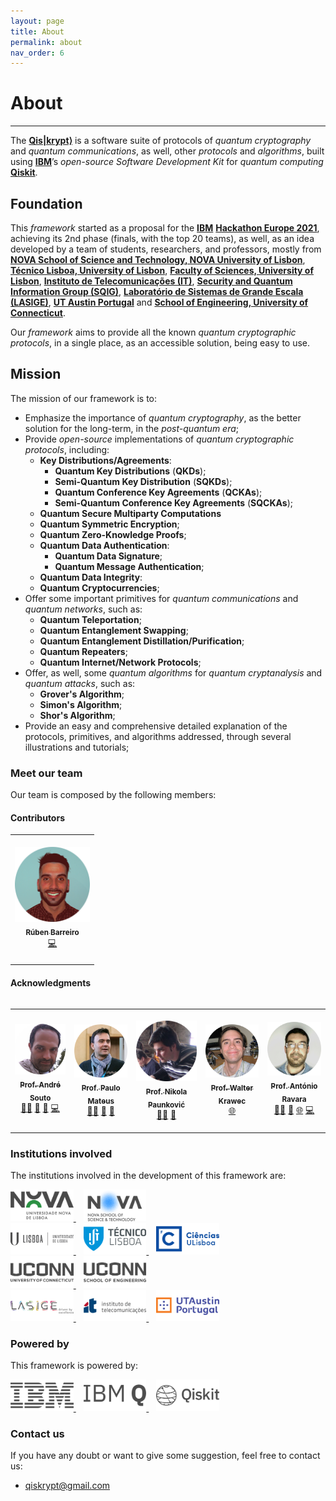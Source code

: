 ```yaml
---
layout: page
title: About
permalink: about
nav_order: 6
---
```


# **About**

***

The [**Qis|krypt⟩**](https://qiskrypt.github.io/) is a software suite of protocols of _quantum cryptography_ and _quantum communications_, as well, other _protocols_ and _algorithms_, built using [**IBM**](https://www.ibm.com/)’s _open-source_ _Software Development Kit_ for _quantum computing_ [**Qiskit**](https://qiskit.org/).

## Foundation

This _framework_ started as a proposal for the [**IBM**](https://www.ibm.com/) [**Hackathon Europe 2021**](https://qiskithackathoneurope.bemyapp.com/), achieving its 2nd phase (finals, with the top 20 teams), as well, as an idea developed by a team of students, researchers, and professors, mostly from [**NOVA School of Science and Technology, NOVA University of Lisbon**](https://www.fct.unl.pt/en), [**Técnico Lisboa, University of Lisbon**](https://tecnico.ulisboa.pt/en/), [**Faculty of Sciences, University of Lisbon**](https://ciencias.ulisboa.pt/en), [**Instituto de Telecomunicações (IT)**](https://www.it.pt/), [**Security and Quantum Information Group (SQIG)**](https://sqigmath.tecnico.ulisboa.pt/), [**Laboratório de Sistemas de Grande Escala (LASIGE)**](https://www.lasige.pt/), [**UT Austin Portugal**](https://utaustinportugal.org/) and [**School of Engineering, University of Connecticut**](https://www.engr.uconn.edu/).

Our _framework_ aims to provide all the known _quantum cryptographic protocols_, in a single place, as an accessible solution, being easy to use.

## Mission

The mission of our framework is to:
* Emphasize the importance of _quantum cryptography_, as the better solution for the long-term, in the _post-quantum era_;
* Provide _open-source_ implementations of _quantum cryptographic protocols_, including:
  * **Key Distributions/Agreements**:
    * **Quantum Key Distributions** (**QKDs**); 
    * **Semi-Quantum Key Distribution** (**SQKDs**);
    * **Quantum Conference Key Agreements** (**QCKAs**);
    * **Semi-Quantum Conference Key Agreements** (**SQCKAs**);
  * **Quantum Secure Multiparty Computations**
  * **Quantum Symmetric Encryption**;
  * **Quantum Zero-Knowledge Proofs**;
  * **Quantum Data Authentication**:
    * **Quantum Data Signature**;
    * **Quantum Message Authentication**;
  * **Quantum Data Integrity**:
  * **Quantum Cryptocurrencies**;
* Offer some important primitives for _quantum communications_ and _quantum networks_, such as:
  * **Quantum Teleportation**;
  * **Quantum Entanglement Swapping**;
  * **Quantum Entanglement Distillation/Purification**;
  * **Quantum Repeaters**;
  * **Quantum Internet/Network Protocols**;
* Offer, as well, some _quantum algorithms_ for _quantum_ _cryptanalysis_ and _quantum_ _attacks_, such as:
  * **Grover's Algorithm**;
  * **Simon's Algorithm**;
  * **Shor's Algorithm**;
* Provide an easy and comprehensive detailed explanation of the protocols, primitives, and algorithms addressed, through several illustrations and tutorials;

### Meet our team

Our team is composed by the following members:

#### Contributors

<table>
 <tr>
  <td align="center"><br/><a href="https://github.com/rubenandrebarreiro"><img src="https://raw.githubusercontent.com/qiskrypt/qiskrypt.github.io/main/assets/images/team/contributors/PNGs/ruben-barreiro.png" width="120px;" alt=""/><br /><sub><b>Rúben Barreiro</b></sub></a><br /> <a href="https://github.com/rubenandrebarreiro" title="GitHub Profile">💻</a><br/><br/></td>
 </tr>
<table>

#### Acknowledgments

<table>
 <tr>
  <td align="center"><br/><a href="https://ciencias.ulisboa.pt/en/perfil/ansouto"><img src="https://raw.githubusercontent.com/qiskrypt/qiskrypt.github.io/main/assets/images/team/acknowledgements/PNGs/andre-souto.png" width="120px;" alt=""/><br /><sub><b>Prof. André Souto</b></sub></a><br /><a href="https://ciencias.ulisboa.pt/en/perfil/ansouto" title="Personal Page - FCUL">👨‍🏫</a> <a href="https://www.lasige.pt/member/andre-souto/" title="Personal Page - LASIGE">🏢</a> <a href="https://www.it.pt/Members/Index/3168" title="Personal Page - IT">🏢</a> <a href="https://github.com/andrenunosouto" title="GitHub Profile">💻</a><br/><br/></td>
  <td align="center"><br/><a href="https://sqig.math.tecnico.ulisboa.pt/pmat"><img src="https://raw.githubusercontent.com/qiskrypt/qiskrypt.github.io/main/assets/images/team/acknowledgements/PNGs/paulo-mateus.png" width="120px;" alt=""/><br /><sub><b>Prof. Paulo Mateus</b></sub></a><br /><a href="https://math.tecnico.ulisboa.pt/professor?who=pmat" title="Personal Page - Técnico Lisboa">👨‍🏫</a> <a href="https://sqig.math.tecnico.ulisboa.pt/pmat" title="Personal Page - SQIG">🏢</a> <a href="https://www.it.pt/Members/Index/1900" title="Personal Page - IT">🏢</a><br/><br/></td>
  <td align="center"><br/><a href="https://www.math.tecnico.ulisboa.pt/~npaunkov/"><img src="https://raw.githubusercontent.com/qiskrypt/qiskrypt.github.io/main/assets/images/team/acknowledgements/PNGs/nikola-paunkovic.png" width="120px;" alt=""/><br /><sub><b>Prof. Nikola Paunković</b></sub></a><br /><a href="https://www.math.tecnico.ulisboa.pt/~npaunkov/" title="Personal Page - Técnico Lisboa/SQIG">👨‍🏫</a> <a href="https://www.it.pt/Members/Index/1905" title="Personal Page - IT">🏢</a><br/><br/></td>
  <td align="center"><br/><a href="http://www.walterkrawec.org/"><img src="https://raw.githubusercontent.com/qiskrypt/qiskrypt.github.io/main/assets/images/team/acknowledgements/PNGs/walter-krawec.png" width="120px;" alt=""/><br /><sub><b>Prof. Walter Krawec</b></sub></a><br /><a href="http://www.walterkrawec.org/" title="Personal Website">🌐</a> <br/><br/></td>
  <td align="center"><br/><a href="http://ctp.di.fct.unl.pt/~aravara/"><img src="https://raw.githubusercontent.com/qiskrypt/qiskrypt.github.io/main/assets/images/team/acknowledgements/PNGs/antonio-ravara.png" width="120px;" alt=""/><br /><sub><b>Prof. António Ravara</b></sub></a><br /><a href="https://www.di.fct.unl.pt/en/pessoas/docentes/antonio-maria-lobo-cesar-alarcao-ravara" title="Personal Page - DI @ NOVA SST">👨‍🏫</a> <a href="https://nova-lincs.di.fct.unl.pt/person/47" title="Personal Page - NOVA LINCS">🏢</a> <a href="http://ctp.di.fct.unl.pt/~aravara/" title="Personal Page - NOVA SST">🌐</a> <a href="https://github.com/aravara" title="GitHub Profile">💻</a> <br/><br/></td>
 </tr>
<table>

### Institutions involved

The institutions involved in the development of this framework are:

<a href="https://unl.pt/en/" target="_blank">
 <img src="https://raw.githubusercontent.com/qiskrypt/qiskrypt.github.io/main/assets/images/logos/institutions/PNGs/nova-universidade-lisboa.png" alt="NOVA Universidade de Lisboa - Logo" width="20%">
</a>
&nbsp;&nbsp;
<a href="https://fct.unl.pt/en/" target="_blank">
 <img src="https://raw.githubusercontent.com/qiskrypt/qiskrypt.github.io/main/assets/images/logos/institutions/PNGs/nova-school-science-and-technology.png" alt="NOVA School of Science and Technology - Logo" width="20%">
</a>
<br>
<a href="https://ulisboa.pt/en/" target="_blank">
 <img src="https://raw.githubusercontent.com/qiskrypt/qiskrypt.github.io/main/assets/images/logos/institutions/PNGs/universidade-lisboa.png" alt="Universidade de Lisboa - Logo" width="20%">
</a>
&nbsp;&nbsp;
<a href="https://tecnico.ulisboa.pt/en/" target="_blank">
 <img src="https://raw.githubusercontent.com/qiskrypt/qiskrypt.github.io/main/assets/images/logos/institutions/PNGs/tecnico-lisboa.png" alt="Técnico Lisboa - Logo" width="20%">
</a>
&nbsp;&nbsp;
<a href="https://ciencias.ulisboa.pt/en/" target="_blank">
 <img src="https://raw.githubusercontent.com/qiskrypt/qiskrypt.github.io/main/assets/images/logos/institutions/PNGs/faculdade-ciencias-universidade-lisboa.png" alt="Faculdade de Ciências da Universidade de Lisboa - Logo" width="20%">
</a>
<br>
<a href="https://uconn.edu/" target="_blank">
 <img src="https://raw.githubusercontent.com/qiskrypt/qiskrypt.github.io/main/assets/images/logos/institutions/PNGs/university-connecticut.png" alt="University of Connecticut - Logo" width="20%">
</a>
&nbsp;&nbsp;
<a href="https://www.engr.uconn.edu/" target="_blank">
 <img src="https://raw.githubusercontent.com/qiskrypt/qiskrypt.github.io/main/assets/images/logos/institutions/PNGs/uconn-school-engineering.png" alt="UCONN - School of Engineering - Logo" width="20%">
</a>
<br>
<a href="https://www.lasige.pt/" target="_blank">
 <img src="https://raw.githubusercontent.com/qiskrypt/qiskrypt.github.io/main/assets/images/logos/institutions/PNGs/lasige.png" alt="Lasige - Logo" width="20%">
</a>
&nbsp;&nbsp;
<a href="https://www.it.pt/" target="_blank">
 <img src="https://raw.githubusercontent.com/qiskrypt/qiskrypt.github.io/main/assets/images/logos/institutions/PNGs/instituto-telecomunicacoes.png" alt="Instituto de Telecomunicações - Logo" width="20%">
</a>
&nbsp;&nbsp;
<a href="https://utaustinportugal.org/" target="_blank">
 <img src="https://raw.githubusercontent.com/qiskrypt/qiskrypt.github.io/main/assets/images/logos/institutions/PNGs/ut-austin-portugal.png" alt="UT Austin Portugal - Logo" width="20%">
</a>

### Powered by

This framework is powered by:

<a href="https://www.ibm.com/" target="_blank">
 <img src="https://raw.githubusercontent.com/qiskrypt/qiskrypt.github.io/main/assets/images/logos/powered-by/PNGs/ibm.png" alt="IBM - Logo" width="20%">
</a>
&nbsp;&nbsp;
<a href="https://www.ibm.com/quantum-computing/" target="_blank">
 <img src="https://raw.githubusercontent.com/qiskrypt/qiskrypt.github.io/main/assets/images/logos/powered-by/PNGs/ibm-q.png" alt="IBM Q - Logo" width="20%">
</a>
&nbsp;&nbsp;
<a href="https://qiskit.org/" target="_blank">
 <img src="https://raw.githubusercontent.com/qiskrypt/qiskrypt.github.io/main/assets/images/logos/powered-by/PNGs/qiskit.png" alt="IBM's Qiskit - Logo" width="20%">
</a>


### Contact us

If you have any doubt or want to give some suggestion, feel free to contact us:
* [qiskrypt@gmail.com](mailto:qiskrypt@gmail.com)